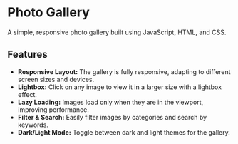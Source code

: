 # Photo Gallery

A simple, responsive photo gallery built using JavaScript, HTML, and CSS.

## Features

- **Responsive Layout:** The gallery is fully responsive, adapting to different screen sizes and devices.
- **Lightbox:** Click on any image to view it in a larger size with a lightbox effect.
- **Lazy Loading:** Images load only when they are in the viewport, improving performance.
- **Filter & Search:** Easily filter images by categories and search by keywords.
- **Dark/Light Mode:** Toggle between dark and light themes for the gallery.

